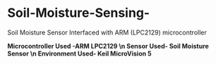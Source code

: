 # Soil-Moisture-Sensing-
Soil Moisture Sensor Interfaced with ARM (LPC2129) microcontroller 


 **Microcontroller Used -ARM LPC2129
 \n Sensor Used- Soil Moisture Sensor 
 \n Environment Used- Keil MicroVision 5**
 
